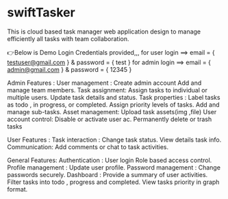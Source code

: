 ﻿# swiftTasker
This is cloud based task manager web application design to manage efficiently all tasks with team collaboration.

👉Below is Demo Login Credentials provided,,,
for user login ==> email = { testuser@gmail.com } & password = { test }
for admin login ==> email = { admin@gmail.com } & password = { 12345 }

Admin Features : 
User management : 
Create admin account
Add and manage team members.
Task assignment: 
Assign tasks to individual or multiple users.
Update task details and status.
Task properties : 
Label tasks as todo , in progress, or completed.
Assign priority levels of tasks.
Add and manage sub-tasks.
Asset management:
Upload task assets(img ,file)
User account control: 
Disable or activate user ac.
Permanently delete or trash tasks

User Features : 
Task interaction : 
Change task status.
View details task info.
Communication: 
Add comments or chat to task activities.

General Features: 
Authentication : 
User login 
Role based access control.
Profile management : 
Update user profile.
Password management : 
Change passwords securely.
Dashboard : 
Provide a summary of user activities.
Filter tasks into todo , progress and completed.
View tasks priority in graph format.

